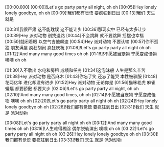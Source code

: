 [00:00.000]
[00:00]!Let's go party party all night, oh oh
[00:05]!Hey lonely lonely goodbye, oh oh
[00:09]!我们都有觉悟 要疯狂到日出
[00:13]!我们 天生 就是

[00:31]我很严肃 这不能耽误 这不能让步
[00:36]那现实中 已经有太多让步
[00:39]Hey 派对动物 别找退路
[00:44]不会跳舞 就不要跳舞 摇摆也幸福
[00:50]就闭着眼 以空气吉他飙速
[00:54]Hey 派对动物 不要认输
[00:57]你不孤独 朋友满屋 疯狂胡闹 疯狂庆祝
[01:08]!Let's go party party all night oh oh
[01:12]!And many many good times oh oh
[01:16]!不愿被当宠物 宁愿变成怪物 噢噢 oh oh

[01:30]入不敷出 水电和房租 成绩和任务
[01:34]这泡沫般 人生是那么辛苦
[01:38]Hey 派对动物 是否麻木
[01:43]你忘了笑 还忘了能哭 本性被驯服
[01:48]花两亿年 进化却没有进步
[01:52]Hey 派对动物 无论你是
[01:56]猫咪老虎 麻雀蝙蝠 都要骄傲 都要大步
[02:06]!Let's go party party all night, oh oh
[02:10]!And many many good times, oh oh
[02:14]!不愿被当宠物 宁愿变成怪物 噢噢 oh oh
[02:20]!Let's go party party all night oh oh
[02:24]!Hey lonely lonely goodbye oh oh
[02:28]!我们都有觉悟 要疯狂到日出
[02:31]!我们 天生 就是 派对动物

[03:08]!Let's go party party all night oh oh
[03:12]!And many many good times oh oh
[03:16]!人生难得糊涂 偶尔脱轨演出 噢噢 oh oh
[03:22]!Let's go party party all night oh oh
[03:26]!Hey lonely lonely goodbye oh oh
[03:30]!我们都有觉悟 要疯狂到日出
[03:33]!我们 天生 就是 派对动物